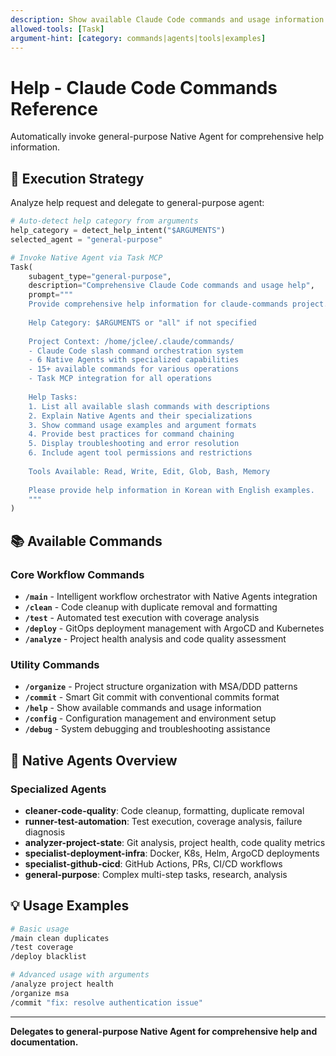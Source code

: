 ```yaml
---
description: Show available Claude Code commands and usage information
allowed-tools: [Task]
argument-hint: [category: commands|agents|tools|examples]
---
```


# Help - Claude Code Commands Reference

Automatically invoke general-purpose Native Agent for comprehensive help information.

## 🎯 Execution Strategy

Analyze help request and delegate to general-purpose agent:

```python
# Auto-detect help category from arguments
help_category = detect_help_intent("$ARGUMENTS")
selected_agent = "general-purpose"

# Invoke Native Agent via Task MCP
Task(
    subagent_type="general-purpose",
    description="Comprehensive Claude Code commands and usage help",
    prompt="""
    Provide comprehensive help information for claude-commands project.
    
    Help Category: $ARGUMENTS or "all" if not specified
    
    Project Context: /home/jclee/.claude/commands/
    - Claude Code slash command orchestration system
    - 6 Native Agents with specialized capabilities
    - 15+ available commands for various operations
    - Task MCP integration for all operations
    
    Help Tasks:
    1. List all available slash commands with descriptions
    2. Explain Native Agents and their specializations
    3. Show command usage examples and argument formats
    4. Provide best practices for command chaining
    5. Display troubleshooting and error resolution
    6. Include agent tool permissions and restrictions
    
    Tools Available: Read, Write, Edit, Glob, Bash, Memory
    
    Please provide help information in Korean with English examples.
    """
)
```

## 📚 Available Commands

### Core Workflow Commands
- **`/main`** - Intelligent workflow orchestrator with Native Agents integration
- **`/clean`** - Code cleanup with duplicate removal and formatting  
- **`/test`** - Automated test execution with coverage analysis
- **`/deploy`** - GitOps deployment management with ArgoCD and Kubernetes
- **`/analyze`** - Project health analysis and code quality assessment

### Utility Commands
- **`/organize`** - Project structure organization with MSA/DDD patterns
- **`/commit`** - Smart Git commit with conventional commits format
- **`/help`** - Show available commands and usage information
- **`/config`** - Configuration management and environment setup
- **`/debug`** - System debugging and troubleshooting assistance

## 🤖 Native Agents Overview

### Specialized Agents
- **cleaner-code-quality**: Code cleanup, formatting, duplicate removal
- **runner-test-automation**: Test execution, coverage analysis, failure diagnosis  
- **analyzer-project-state**: Git analysis, project health, code quality metrics
- **specialist-deployment-infra**: Docker, K8s, Helm, ArgoCD deployments
- **specialist-github-cicd**: GitHub Actions, PRs, CI/CD workflows
- **general-purpose**: Complex multi-step tasks, research, analysis

## 💡 Usage Examples

```bash
# Basic usage
/main clean duplicates
/test coverage
/deploy blacklist

# Advanced usage with arguments
/analyze project health
/organize msa
/commit "fix: resolve authentication issue"
```

---

**Delegates to general-purpose Native Agent for comprehensive help and documentation.**